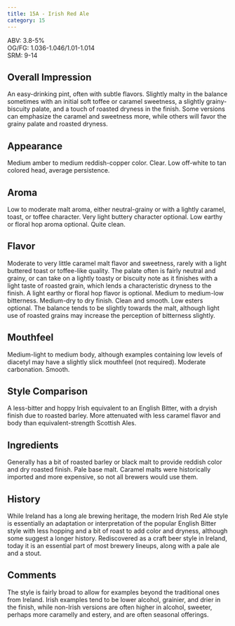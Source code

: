 ```yaml
---
title: 15A - Irish Red Ale
category: 15
---
```


ABV: 3.8-5%  
OG/FG: 1.036-1.046/1.01-1.014  
SRM: 9-14  

## Overall Impression
An easy-drinking pint, often with subtle flavors. Slightly malty in the balance sometimes with an initial soft toffee or caramel sweetness, a slightly grainy-biscuity palate, and a touch of roasted dryness in the finish. Some versions can emphasize the caramel and sweetness more, while others will favor the grainy palate and roasted dryness.

## Appearance
Medium amber to medium reddish-copper color. Clear. Low off-white to tan colored head, average persistence.

## Aroma
Low to moderate malt aroma, either neutral-grainy or with a lightly caramel, toast, or toffee character. Very light buttery character optional. Low earthy or floral hop aroma optional. Quite clean.

## Flavor
Moderate to very little caramel malt flavor and sweetness, rarely with a light buttered toast or toffee-like quality. The palate often is fairly neutral and grainy, or can take on a lightly toasty or biscuity note as it finishes with a light taste of roasted grain, which lends a characteristic dryness to the finish. A light earthy or floral hop flavor is optional. Medium to medium-low bitterness. Medium-dry to dry finish. Clean and smooth. Low esters optional. The balance tends to be slightly towards the malt, although light use of roasted grains may increase the perception of bitterness slightly.

## Mouthfeel
Medium-light to medium body, although examples containing low levels of diacetyl may have a slightly slick mouthfeel (not required). Moderate carbonation. Smooth.

## Style Comparison
A less-bitter and hoppy Irish equivalent to an English Bitter, with a dryish finish due to roasted barley. More attenuated with less caramel flavor and body than equivalent-strength Scottish Ales.

## Ingredients
Generally has a bit of roasted barley or black malt to provide reddish color and dry roasted finish. Pale base malt. Caramel malts were historically imported and more expensive, so not all brewers would use them.

## History
While Ireland has a long ale brewing heritage, the modern Irish Red Ale style is essentially an adaptation or interpretation of the popular English Bitter style with less hopping and a bit of roast to add color and dryness, although some suggest a longer history. Rediscovered as a craft beer style in Ireland, today it is an essential part of most brewery lineups, along with a pale ale and a stout.

## Comments
The style is fairly broad to allow for examples beyond the traditional ones from Ireland. Irish examples tend to be lower alcohol, grainier, and drier in the finish, while non-Irish versions are often higher in alcohol, sweeter, perhaps more caramelly and estery, and are often seasonal offerings.